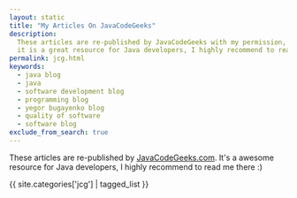 ```yaml
---
layout: static
title: "My Articles On JavaCodeGeeks"
description:
  These articles are re-published by JavaCodeGeeks with my permission,
  it is a great resource for Java developers, I highly recommend to read me there
permalink: jcg.html
keywords:
  - java blog
  - java
  - software development blog
  - programming blog
  - yegor bugayenko blog
  - quality of software
  - software blog
exclude_from_search: true
---
```


These articles are re-published by [JavaCodeGeeks.com](http://www.javacodegeeks.com/author/yegor-bugayenko/).
It's a awesome resource for Java developers, I highly
recommend to read me there :)

<a href="/rss-jcg.xml" title="RSS feed"><i class="icon icon-rss"></i></a>

{{ site.categories['jcg'] | tagged_list }}
